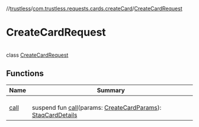 //[trustless](../../../index.md)/[com.trustless.requests.cards.createCard](../index.md)/[CreateCardRequest](index.md)

# CreateCardRequest

\
class [CreateCardRequest](index.md)

## Functions

| Name | Summary |
|---|---|
| [call](call.md) | <br>suspend fun [call](call.md)(params: [CreateCardParams](../-create-card-params/index.md)): [StaqCardDetails](../../com.trustless.requests.cards/-staq-card-details/index.md) |
